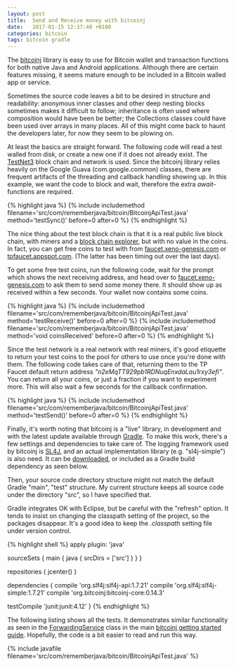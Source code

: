 ```yaml
---
layout: post
title:  Send and Receive money with bitcoinj
date:   2017-01-15 12:37:40 +0100
categories: bitcoin
tags: bitcoin gradle
---
```


The [bitcoinj][bitcoinj] library is easy to use for Bitcoin wallet and transaction functions for both native Java and Android applications. Although there are certain features missing, it seems mature enough to be included in a Bitcoin walled app or service.

Sometimes the source code leaves a bit to be desired in structure and readability: anonymous inner classes and other deep nesting blocks sometimes makes it difficult to follow; inheritance is often used where composition would have been be better; the Collections classes could have been used over arrays in many places. All of this might come back to haunt the developers later, for now they seem to be plowing on.

At least the basics are straight forward. The following code will read a test walled from disk, or create a new one if it does not already exist. The [TestNet3][tn3] block chain and network is used. Since the bitcoinj library relies heavily on the Google Guava (com.google.common) classes, there are frequent artifacts of the threading and callback handling showing up. In this example, we want the code to block and wait, therefore the extra *await*-functions are required.

{% highlight java %}
{% include includemethod filename='src/com/rememberjava/bitcoin/BitcoinjApiTest.java' method='testSync()' before=0  after=0 %}
{% endhighlight %}

The nice thing about the test block chain is that it is a real public live block chain, with miners and a [block chain explorer][explorer], but with no value in the coins. In fact, you can get free coins to test with from [faucet.xeno-genesis.com][fxg] or [tpfaucet.appspot.com][tpf]. (The latter has been timing out over the last days).

To get some free test coins, run the following code, wait for the prompt which shows the next receiving address, and head over to [faucet.xeno-genesis.com][fxg] to ask them to send some money there. It should show up as received within a few seconds. Your wallet now contains some coins.

{% highlight java %}
{% include includemethod filename='src/com/rememberjava/bitcoin/BitcoinjApiTest.java' method='testReceive()' before=0  after=0 %}
{% include includemethod filename='src/com/rememberjava/bitcoin/BitcoinjApiTest.java' method='void coinsReceived' before=0  after=0 %}
{% endhighlight %}

Since the test network is a real network with real miners, it's good etiquette to return your test coins to the pool for others to use once you're done with them. The following code takes care of that, returning them to the TP Faucet default return address *"n2eMqTT929pb1RDNuqEnxdaLau1rxy3efi"*. You can return all your coins, or just a fraction if you want to experiment more. This will also wait a few seconds for the callback confirmation.

{% highlight java %}
{% include includemethod filename='src/com/rememberjava/bitcoin/BitcoinjApiTest.java' method='testSend()' before=0  after=0 %}
{% endhighlight %}

Finally, it's worth noting that bitcoinj is a "live" library, in development and with the latest update available through [Gradle][gradle]. To make this work, there's a few settings and dependencies to take care of. The logging framework used by bitcoinj is [SL4J][sl4j], and an actual implementation library (e.g. "sl4j-simple") is also need. It can be [downloaded][sl4j-down], or included as a Gradle build dependency as seen below.

Then, your source code directory structure might not match the default Gradle "main", "test" structure. My current structure keeps all source code under the directory "src", so I have specified that.

Gradle integrates OK with Eclipse, but be careful with the "refresh" option. It tends to insist on changing the classpath setting of the project, so the packages disappear. It's a good idea to keep the *.classpath* setting file under version control.

{% highlight shell %}
apply plugin: 'java'

sourceSets {
  main {
    java {
      srcDirs = ['src']
    }
  }
}

repositories {
  jcenter()
}

dependencies {
  compile 'org.slf4j:slf4j-api:1.7.21'
  compile 'org.slf4j:slf4j-simple:1.7.21'
  compile 'org.bitcoinj:bitcoinj-core:0.14.3'

  testCompile 'junit:junit:4.12'
}
{% endhighlight %}

The following listing shows all the tests. It demonstrates similar functionality as seen in the [ForwardingService][fs-tut] class in the main [bitcoinj getting started guide][bitcoinj-start]. Hopefully, the code is a bit easier to read and run this way.

{% include javafile filename='src/com/rememberjava/bitcoin/BitcoinjApiTest.java' %}


[bitcoinj]: https://bitcoinj.github.io
[tn3]: https://en.bitcoin.it/wiki/Testnet
[explorer]: https://testnet.blockexplorer.com
[fxg]: http://faucet.xeno-genesis.com
[tpf]: http://tpfaucet.appspot.com
[gradle]: https://gradle.org
[sl4j]: https://www.slf4j.org
[sl4j-down]: https://www.slf4j.org/download.html
[fs-tut]: https://github.com/bitcoinj/bitcoinj/blob/master/examples/src/main/java/org/bitcoinj/examples/ForwardingService.java
[bitcoinj-start]: https://bitcoinj.github.io/getting-started-java
